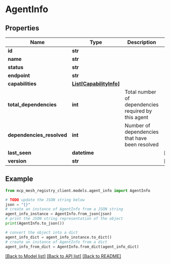 # AgentInfo


## Properties

Name | Type | Description | Notes
------------ | ------------- | ------------- | -------------
**id** | **str** |  |
**name** | **str** |  |
**status** | **str** |  |
**endpoint** | **str** |  |
**capabilities** | [**List[CapabilityInfo]**](CapabilityInfo.md) |  |
**total_dependencies** | **int** | Total number of dependencies required by this agent |
**dependencies_resolved** | **int** | Number of dependencies that have been resolved |
**last_seen** | **datetime** |  | [optional]
**version** | **str** |  | [optional]

## Example

```python
from mcp_mesh_registry_client.models.agent_info import AgentInfo

# TODO update the JSON string below
json = "{}"
# create an instance of AgentInfo from a JSON string
agent_info_instance = AgentInfo.from_json(json)
# print the JSON string representation of the object
print(AgentInfo.to_json())

# convert the object into a dict
agent_info_dict = agent_info_instance.to_dict()
# create an instance of AgentInfo from a dict
agent_info_from_dict = AgentInfo.from_dict(agent_info_dict)
```
[[Back to Model list]](../README.md#documentation-for-models) [[Back to API list]](../README.md#documentation-for-api-endpoints) [[Back to README]](../README.md)
